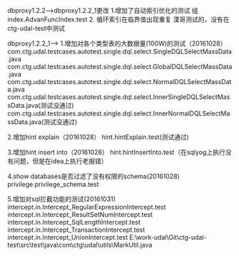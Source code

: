 dbproxy1.2.2--&gt;dbproxy1.2.2\_1更改
1.增加了自动索引优化的测试
组index.AdvanFuncIndex.test
2. 循环索引在临界值出现重复
溧哥测试的，没有在ctg-udal-test中测试

dbproxy1.2.2\_1--&gt;
1.增加对各个类型表的大数据量\(100W\)的测试（20161028）
com.ctg.udal.testcases.autotest.single.dql.select.SingleDQLSelectMassData.java
com.ctg.udal.testcases.autotest.single.dql.select.GlobalDQLSelectMassData.java
com.ctg.udal.testcases.autotest.single.dql.select.NormalDQLSelectMassData.java
com.ctg.udal.testcases.autotest.single.dql.select.InnerSingleDQLSelectMassData.java\(测试没通过\)
com.ctg.udal.testcases.autotest.single.dql.select.InnerNormalDQLSelectMassData.java\(测试没通过\)

2.增加hint explain（20161028）
hint.hintExplain.test\(测试通过\)

3.增加hint insert into（20161028）
hint.hintInsertInto.test（在sqlyog上执行没有问题，但是在idea上执行老报错）

4.show databases是否过滤了没有权限的schema(20161028)
privilege.privilege\_schema.test

5.增加对sql拦截功能的测试(20161031)
intercept.in.Intercept_RegularExpressionIntercept.test
intercept.in.Intercept_ResultSetNumIntercept.test
intercept.in.Intercept_SqlLengthIntercept.test
intercept.in.Intercept_TransactionIntercept.test
intercept.in.Intercept_UnionIntercept.test
E:\work-udal\Git\ctg-udal-test\src\test\java\com\ctg\udal\utils\MarkUtil.java




